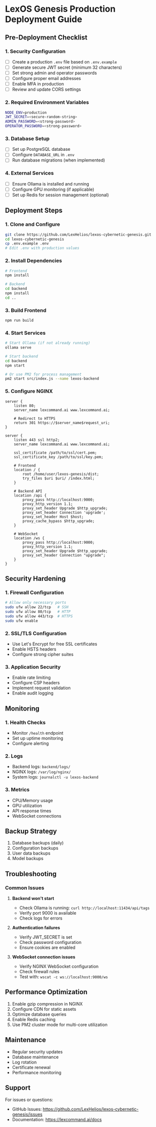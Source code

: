 # LexOS Genesis Production Deployment Guide

## Pre-Deployment Checklist

### 1. Security Configuration
- [ ] Create a production `.env` file based on `.env.example`
- [ ] Generate secure JWT secret (minimum 32 characters)
- [ ] Set strong admin and operator passwords
- [ ] Configure proper email addresses
- [ ] Enable MFA in production
- [ ] Review and update CORS settings

### 2. Required Environment Variables
```bash
NODE_ENV=production
JWT_SECRET=<secure-random-string>
ADMIN_PASSWORD=<strong-password>
OPERATOR_PASSWORD=<strong-password>
```

### 3. Database Setup
- [ ] Set up PostgreSQL database
- [ ] Configure `DATABASE_URL` in `.env`
- [ ] Run database migrations (when implemented)

### 4. External Services
- [ ] Ensure Ollama is installed and running
- [ ] Configure GPU monitoring (if applicable)
- [ ] Set up Redis for session management (optional)

## Deployment Steps

### 1. Clone and Configure
```bash
git clone https://github.com/LexHelios/lexos-cybernetic-genesis.git
cd lexos-cybernetic-genesis
cp .env.example .env
# Edit .env with production values
```

### 2. Install Dependencies
```bash
# Frontend
npm install

# Backend
cd backend
npm install
cd ..
```

### 3. Build Frontend
```bash
npm run build
```

### 4. Start Services
```bash
# Start Ollama (if not already running)
ollama serve

# Start backend
cd backend
npm start

# Or use PM2 for process management
pm2 start src/index.js --name lexos-backend
```

### 5. Configure NGINX
```nginx
server {
    listen 80;
    server_name lexcommand.ai www.lexcommand.ai;
    
    # Redirect to HTTPS
    return 301 https://$server_name$request_uri;
}

server {
    listen 443 ssl http2;
    server_name lexcommand.ai www.lexcommand.ai;
    
    ssl_certificate /path/to/ssl/cert.pem;
    ssl_certificate_key /path/to/ssl/key.pem;
    
    # Frontend
    location / {
        root /home/user/lexos-genesis/dist;
        try_files $uri $uri/ /index.html;
    }
    
    # Backend API
    location /api {
        proxy_pass http://localhost:9000;
        proxy_http_version 1.1;
        proxy_set_header Upgrade $http_upgrade;
        proxy_set_header Connection 'upgrade';
        proxy_set_header Host $host;
        proxy_cache_bypass $http_upgrade;
    }
    
    # WebSocket
    location /ws {
        proxy_pass http://localhost:9000;
        proxy_http_version 1.1;
        proxy_set_header Upgrade $http_upgrade;
        proxy_set_header Connection "upgrade";
    }
}
```

## Security Hardening

### 1. Firewall Configuration
```bash
# Allow only necessary ports
sudo ufw allow 22/tcp   # SSH
sudo ufw allow 80/tcp   # HTTP
sudo ufw allow 443/tcp  # HTTPS
sudo ufw enable
```

### 2. SSL/TLS Configuration
- Use Let's Encrypt for free SSL certificates
- Enable HSTS headers
- Configure strong cipher suites

### 3. Application Security
- Enable rate limiting
- Configure CSP headers
- Implement request validation
- Enable audit logging

## Monitoring

### 1. Health Checks
- Monitor `/health` endpoint
- Set up uptime monitoring
- Configure alerting

### 2. Logs
- Backend logs: `backend/logs/`
- NGINX logs: `/var/log/nginx/`
- System logs: `journalctl -u lexos-backend`

### 3. Metrics
- CPU/Memory usage
- GPU utilization
- API response times
- WebSocket connections

## Backup Strategy

1. Database backups (daily)
2. Configuration backups
3. User data backups
4. Model backups

## Troubleshooting

### Common Issues

1. **Backend won't start**
   - Check Ollama is running: `curl http://localhost:11434/api/tags`
   - Verify port 9000 is available
   - Check logs for errors

2. **Authentication failures**
   - Verify JWT_SECRET is set
   - Check password configuration
   - Ensure cookies are enabled

3. **WebSocket connection issues**
   - Verify NGINX WebSocket configuration
   - Check firewall rules
   - Test with: `wscat -c ws://localhost:9000/ws`

## Performance Optimization

1. Enable gzip compression in NGINX
2. Configure CDN for static assets
3. Optimize database queries
4. Enable Redis caching
5. Use PM2 cluster mode for multi-core utilization

## Maintenance

- Regular security updates
- Database maintenance
- Log rotation
- Certificate renewal
- Performance monitoring

## Support

For issues or questions:
- GitHub Issues: https://github.com/LexHelios/lexos-cybernetic-genesis/issues
- Documentation: https://lexcommand.ai/docs